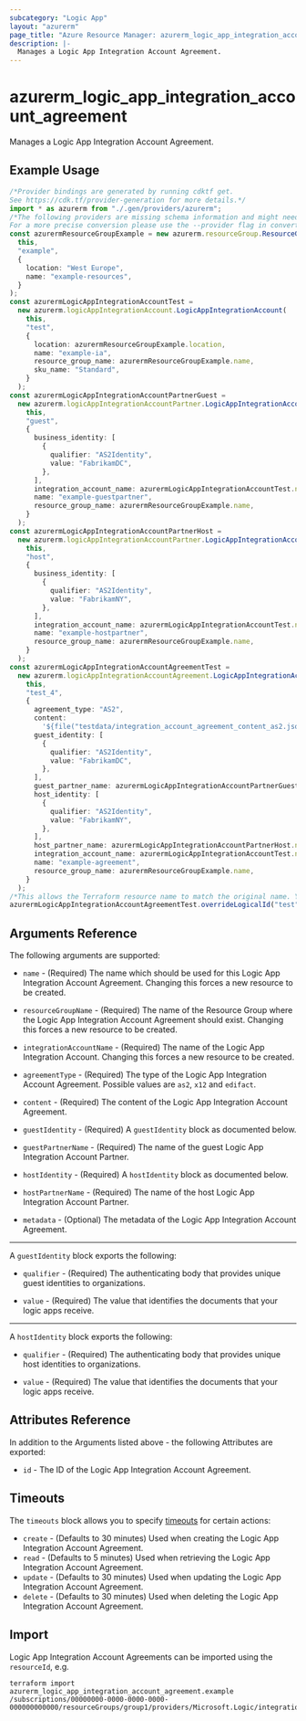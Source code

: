 ```yaml
---
subcategory: "Logic App"
layout: "azurerm"
page_title: "Azure Resource Manager: azurerm_logic_app_integration_account_agreement"
description: |-
  Manages a Logic App Integration Account Agreement.
---
```


# azurerm\_logic\_app\_integration\_account\_agreement

Manages a Logic App Integration Account Agreement.

## Example Usage

```typescript
/*Provider bindings are generated by running cdktf get.
See https://cdk.tf/provider-generation for more details.*/
import * as azurerm from "./.gen/providers/azurerm";
/*The following providers are missing schema information and might need manual adjustments to synthesize correctly: azurerm.
For a more precise conversion please use the --provider flag in convert.*/
const azurermResourceGroupExample = new azurerm.resourceGroup.ResourceGroup(
  this,
  "example",
  {
    location: "West Europe",
    name: "example-resources",
  }
);
const azurermLogicAppIntegrationAccountTest =
  new azurerm.logicAppIntegrationAccount.LogicAppIntegrationAccount(
    this,
    "test",
    {
      location: azurermResourceGroupExample.location,
      name: "example-ia",
      resource_group_name: azurermResourceGroupExample.name,
      sku_name: "Standard",
    }
  );
const azurermLogicAppIntegrationAccountPartnerGuest =
  new azurerm.logicAppIntegrationAccountPartner.LogicAppIntegrationAccountPartner(
    this,
    "guest",
    {
      business_identity: [
        {
          qualifier: "AS2Identity",
          value: "FabrikamDC",
        },
      ],
      integration_account_name: azurermLogicAppIntegrationAccountTest.name,
      name: "example-guestpartner",
      resource_group_name: azurermResourceGroupExample.name,
    }
  );
const azurermLogicAppIntegrationAccountPartnerHost =
  new azurerm.logicAppIntegrationAccountPartner.LogicAppIntegrationAccountPartner(
    this,
    "host",
    {
      business_identity: [
        {
          qualifier: "AS2Identity",
          value: "FabrikamNY",
        },
      ],
      integration_account_name: azurermLogicAppIntegrationAccountTest.name,
      name: "example-hostpartner",
      resource_group_name: azurermResourceGroupExample.name,
    }
  );
const azurermLogicAppIntegrationAccountAgreementTest =
  new azurerm.logicAppIntegrationAccountAgreement.LogicAppIntegrationAccountAgreement(
    this,
    "test_4",
    {
      agreement_type: "AS2",
      content:
        '${file("testdata/integration_account_agreement_content_as2.json")}',
      guest_identity: [
        {
          qualifier: "AS2Identity",
          value: "FabrikamDC",
        },
      ],
      guest_partner_name: azurermLogicAppIntegrationAccountPartnerGuest.name,
      host_identity: [
        {
          qualifier: "AS2Identity",
          value: "FabrikamNY",
        },
      ],
      host_partner_name: azurermLogicAppIntegrationAccountPartnerHost.name,
      integration_account_name: azurermLogicAppIntegrationAccountTest.name,
      name: "example-agreement",
      resource_group_name: azurermResourceGroupExample.name,
    }
  );
/*This allows the Terraform resource name to match the original name. You can remove the call if you don't need them to match.*/
azurermLogicAppIntegrationAccountAgreementTest.overrideLogicalId("test");

```

## Arguments Reference

The following arguments are supported:

*   `name` - (Required) The name which should be used for this Logic App Integration Account Agreement. Changing this forces a new resource to be created.

*   `resourceGroupName` - (Required) The name of the Resource Group where the Logic App Integration Account Agreement should exist. Changing this forces a new resource to be created.

*   `integrationAccountName` - (Required) The name of the Logic App Integration Account. Changing this forces a new resource to be created.

*   `agreementType` - (Required) The type of the Logic App Integration Account Agreement. Possible values are `as2`, `x12` and `edifact`.

*   `content` - (Required) The content of the Logic App Integration Account Agreement.

*   `guestIdentity` - (Required) A `guestIdentity` block as documented below.

*   `guestPartnerName` - (Required) The name of the guest Logic App Integration Account Partner.

*   `hostIdentity` - (Required) A `hostIdentity` block as documented below.

*   `hostPartnerName` - (Required) The name of the host Logic App Integration Account Partner.

*   `metadata` - (Optional) The metadata of the Logic App Integration Account Agreement.

***

A `guestIdentity` block exports the following:

*   `qualifier` - (Required) The authenticating body that provides unique guest identities to organizations.

*   `value` - (Required) The value that identifies the documents that your logic apps receive.

***

A `hostIdentity` block exports the following:

*   `qualifier` - (Required) The authenticating body that provides unique host identities to organizations.

*   `value` - (Required) The value that identifies the documents that your logic apps receive.

## Attributes Reference

In addition to the Arguments listed above - the following Attributes are exported:

* `id` - The ID of the Logic App Integration Account Agreement.

## Timeouts

The `timeouts` block allows you to specify [timeouts](https://www.terraform.io/language/resources/syntax#operation-timeouts) for certain actions:

* `create` - (Defaults to 30 minutes) Used when creating the Logic App Integration Account Agreement.
* `read` - (Defaults to 5 minutes) Used when retrieving the Logic App Integration Account Agreement.
* `update` - (Defaults to 30 minutes) Used when updating the Logic App Integration Account Agreement.
* `delete` - (Defaults to 30 minutes) Used when deleting the Logic App Integration Account Agreement.

## Import

Logic App Integration Account Agreements can be imported using the `resourceId`, e.g.

```shell
terraform import azurerm_logic_app_integration_account_agreement.example /subscriptions/00000000-0000-0000-0000-000000000000/resourceGroups/group1/providers/Microsoft.Logic/integrationAccounts/account1/agreements/agreement1
```
